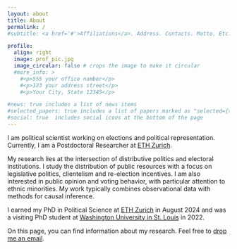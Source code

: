```yaml
---
layout: about
title: About
permalink: /
#subtitle: <a href='#'>Affiliations</a>. Address. Contacts. Motto. Etc.

profile:
  align: right
  image: prof_pic.jpg
  image_circular: false # crops the image to make it circular
  #more_info: >
    #<p>555 your office number</p>
    #<p>123 your address street</p>
    #<p>Your City, State 12345</p>

#news: true includes a list of news items
#selected_papers: true includes a list of papers marked as "selected={true}"
#social: true  includes social icons at the bottom of the page
---
```


I am political scientist working on elections and political representation. Currently, I am a Postdoctoral Researcher at [ETH Zurich](https://eup.ethz.ch/).

My research lies at the intersection of distributive politics and electoral institutions. I study the distribution of public resources with a focus on legislative politics, clientelism and re-election incentives. I am also interested in public opinion and voting behavior, with particular attention to ethnic minorities. My work typically combines observational data with methods for causal inference.

I earned my PhD in Political Science at [ETH Zurich](https://eup.ethz.ch/) in August 2024 and was a visiting PhD student at [Washington University in St. Louis](https://polisci.wustl.edu/) in 2022.

On this page, you can find information about my research. Feel free to [drop me an email](mailto::massimo.troncone@eup.gess.ethz.ch).
